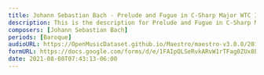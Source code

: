 ```yaml
---
title: Johann Sebastian Bach - Prelude and Fugue in C-Sharp Major WTC I BWV 848 (2)
description: This is the description for Prelude and Fugue in C-Sharp Major WTC I BWV 848 by Johann Sebastian Bach
composers: [Johann Sebastian Bach]
periods: [Baroque]
audioURL: https://OpenMusicDataset.github.io/Maestro/maestro-v3.0.0/2011/MIDI-Unprocessed_04_R1_2011_MID--AUDIO_R1-D2_02_Track02_wav.midi
formURL: https://docs.google.com/forms/d/e/1FAIpQLSeRvkARvW1rTFag0ZUx8E5hkTr4X_gC1oXsV1n1SwbonpgfVA/viewform
date: 2021-08-08T07:43:13-06:00
---
```

